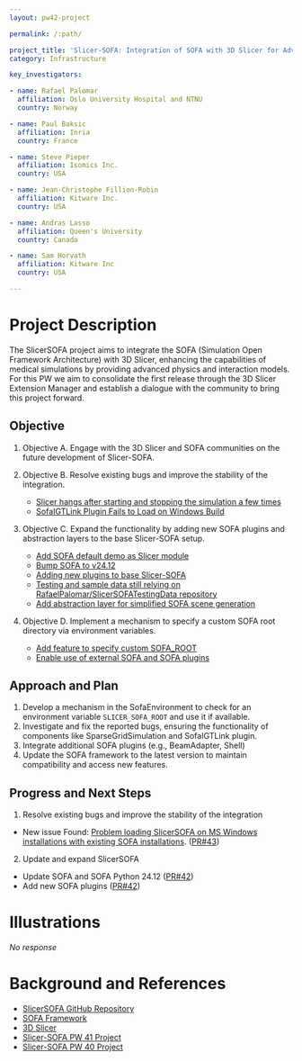 ```yaml
---
layout: pw42-project

permalink: /:path/

project_title: 'Slicer-SOFA: Integration of SOFA with 3D Slicer for Advanced Medical Simulations'
category: Infrastructure

key_investigators:

- name: Rafael Palomar
  affiliation: Oslo University Hospital and NTNU
  country: Norway

- name: Paul Baksic
  affiliation: Inria
  country: France

- name: Steve Pieper
  affiliation: Isomics Inc.
  country: USA

- name: Jean-Christophe Fillion-Robin
  affiliation: Kitware Inc.
  country: USA

- name: Andras Lasso
  affiliation: Queen's University
  country: Canada

- name: Sam Horvath
  affiliation: Kitware Inc
  country: USA

---
```


# Project Description

<!-- Add a short paragraph describing the project. -->


The SlicerSOFA project aims to integrate the SOFA (Simulation Open Framework Architecture) with 3D Slicer, enhancing the capabilities of medical simulations by providing advanced physics and interaction models. For this PW we aim to consolidate the first release through the 3D Slicer Extension Manager and establish a dialogue with the community to bring this project forward.


## Objective

<!-- Describe here WHAT you would like to achieve (what you will have as end result). -->


1. Objective A. Engage with the 3D Slicer  and SOFA communities on the future development of Slicer-SOFA.

2. Objective B. Resolve existing bugs and improve the stability of the integration.
   - [Slicer hangs after starting and stopping the simulation a few times](https://github.com/Slicer/SlicerSOFA/issues/29)
   - [SofaIGTLink Plugin Fails to Load on Windows Build](https://github.com/Slicer/SlicerSOFA/issues/33)

3. Objective C. Expand the functionality by adding new SOFA plugins and abstraction layers to the base Slicer-SOFA setup.
   - [Add SOFA default demo as Slicer module](https://github.com/Slicer/SlicerSOFA/issues/37)
   - [Bump SOFA to v24.12](https://github.com/Slicer/SlicerSOFA/issues/36)
   - [Adding new plugins to base Slicer-SOFA](https://github.com/Slicer/SlicerSOFA/issues/30)
   - [Testing and sample data still relying on RafaelPalomar/SlicerSOFATestingData repository](https://github.com/Slicer/SlicerSOFA/issues/25)
   - [Add abstraction layer for simplified SOFA scene generation](https://github.com/Slicer/SlicerSOFA/issues/40)

 4. Objective D. Implement a mechanism to specify a custom SOFA root directory via environment variables.
     - [Add feature to specify custom SOFA_ROOT](https://github.com/Slicer/SlicerSOFA/issues/39)
     - [Enable use of external SOFA and SOFA plugins](https://github.com/Slicer/SlicerSOFA/issues/32)



## Approach and Plan

<!-- Describe here HOW you would like to achieve the objectives stated above. -->


1. Develop a mechanism in the SofaEnvironment to check for an environment variable `SLICER_SOFA_ROOT` and use it if available.
2. Investigate and fix the reported bugs, ensuring the functionality of components like SparseGridSimulation and SofaIGTLink plugin.
3. Integrate additional SOFA plugins (e.g., BeamAdapter, Shell)
4. Update the SOFA framework to the latest version to maintain compatibility and access new features.




## Progress and Next Steps

<!-- Update this section as you make progress, describing of what you have ACTUALLY DONE.
     If there are specific steps that you could not complete then you can describe them here, too. -->

1. Resolve existing bugs and improve the stability of the integration
  - New issue Found: [Problem loading SlicerSOFA on MS Windows installations with existing SOFA installations](https://github.com/Slicer/SlicerSOFA/issues/41). ([PR#43](https://github.com/Slicer/SlicerSOFA/pull/43))

2. Update and expand SlicerSOFA
  - Update SOFA and SOFA Python 24.12 ([PR#42](https://github.com/Slicer/SlicerSOFA/pull/42))
  - Add new SOFA plugins ([PR#42](https://github.com/Slicer/SlicerSOFA/pull/35))


# Illustrations

<!-- Add pictures and links to videos that demonstrate what has been accomplished. -->


_No response_



# Background and References

<!-- If you developed any software, include link to the source code repository.
     If possible, also add links to sample data, and to any relevant publications. -->


- [SlicerSOFA GitHub Repository](https://github.com/Slicer/SlicerSOFA)
- [SOFA Framework](https://www.sofa-framework.org/)
- [3D Slicer](https://www.slicer.org/)
- [Slicer-SOFA PW 41 Project](https://projectweek.na-mic.org/PW41_2024_MIT/Projects/SlicerSofa/)
- [Slicer-SOFA PW 40 Project](https://projectweek.na-mic.org/PW40_2024_GranCanaria/Projects/SlicerSofaIntegration/)
